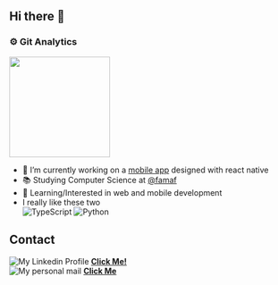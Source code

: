 ## Hi there 👋

### :gear: Git Analytics

<p align="left">
  <a href="https://github.com/jramosss/jramosss">
    <img height="180em" src="https://github-readme-stats-eight-theta.vercel.app/api?username=jramosss&show_icons=true&theme=algolia&include_all_commits=true&count_private=true"/>
  </a>
</p>

- 🔭 I’m currently working on a [mobile app](https://expo.dev/@chuls/besaints) designed with react native
- 📚 Studying Computer Science at [@famaf](https://www.famaf.unc.edu.ar/)
- 📖 Learning/Interested in web and mobile development
- I really like these two  
  <img alt="TypeScript" src="https://img.shields.io/badge/typescript-%23007ACC.svg?&style=for-the-badge&logo=typescript&logoColor=white"/>
  <img alt="Python" src="https://img.shields.io/badge/python-%2314354C.svg?&style=for-the-badge&logo=python&logoColor=white"/>

## Contact

![My Linkedin Profile](https://img.shields.io/badge/linkedin-%230077B5.svg?&style=for-the-badge&logo=linkedin&logoColor=white) [**Click Me!**](https://www.linkedin.com/in/julian-ramos-7a0475174/)  
![My personal mail](https://img.shields.io/badge/gmail-D14836?&style=for-the-badge&logo=gmail&logoColor=white) [**Click Me**](mailto:jramostod@gmail.com)

<!--
- 👯 I’m looking to collaborate on ...
- 🤔 I’m looking for help with ...
- 💬 Ask me about ...
- ⚡ Fun fact: ...
-->
